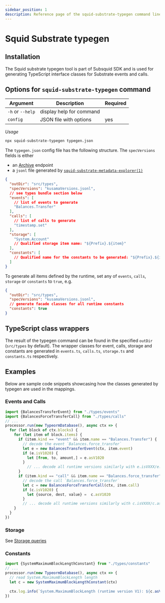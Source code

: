 ```yaml
---
sidebar_position: 1
description: Reference page of the squid-substrate-typegen command line tool
---
```


# Squid Substrate typegen

## Installation

The Squid substrate typegen tool is part of Subsquid SDK and is used for generating TypeScript interface classes for
Substrate events and calls.

## Options for `squid-substrate-typegen` command

| Argument         | Description              | Required |
| ---------------- | ------------------------ | -------- |
| `-h` or `--help` | display help for command |          |
| `config`         | JSON file with options   | yes      |

*Usage*

```bash
npx squid-substrate-typegen typegen.json
```

The `typegen.json` config file has the following structure.  The `specVersions` fields is either
 - an [Archive](/archives/) endpoint
 - a `jsonl` file generated by [`squid-substrate-metadata-explorer(1)`](https://github.com/subsquid/squid/tree/master/substrate-metadata-explorer)


```json
{
  "outDir": "src/types",
  "specVersions": "kusamaVersions.jsonl",
  // see types bundle section below
  "events": [
    // list of events to generate 
    "Balances.Transfer"
  ],
  "calls": [
    // list of calls to generate
    "timestamp.set"
  ],
  "storage": [
    "System.Account"
    // Qualified storage item name: "${Prefix}.${item}"
  ],
  "constants": [
    // Qualified name for the constants to be generated: "${Prefix}.${item}"
  ]
}
```

To generate all items defined by the runtime, set any of `events`, `calls`, `storage` or `constants` to `true`, e.g.

```json
{
  "outDir": "src/types",
  "specVersions": "kusamaVersions.jsonl",
  // generate facade classes for all runtime constants
  "constants": true
}
```



## TypeScript class wrappers

The result of the typegen command can be found in the specified `outDir` (`src/types` by default). The wrapper classes for event, calls, storage and constants are generated in `events.ts`, `calls.ts`, `storage.ts` and `constants.ts` respectively. 

## Examples

Below are sample code snippets showcasing how the classes generated by typegen are used in the mappings.

### Events and Calls

```typescript
import {BalancesTransferEvent} from "./types/events"
import {BalancesForceTransferCall} from "./types/calls"
// ...
processor.run(new TypeormDatabase(), async ctx => {
  for (let block of ctx.blocks) {
    for (let item of block.items) {
      if (item.kind == "event" && item.name == "Balances.Transfer") {
        // decode the event `Balances.force_transfer`
        let e = new BalancesTransferEvent(ctx, item.event)
        if (e.isV1020) {            
          let [from, to, amount,] = e.asV1020
        } 
          // ... decode all runtime versions similarly with e.isVXXX/e.asVXXX
      }
      if (item.kind == "call" && item.name == "Balances.force_transfer") {
        // decode the call `Balances.force_transfer`
        let c = new BalancesForceTransferCall(ctx, item.call) 
        if (c.isV1020) {
          let {source, dest, value} =  c.asV1020
        }
        // ... decode all runtime versions similarly with c.isVXXX/c.asVXXX
    }
  }
})
```

### Storage

See [Storage queries](/substrate-indexing/storage-state-calls)

### Constants

```typescript
import {SystemMaximumBlockLengthConstant} from "./types/constants"
// ...
processor.run(new TypeormDatabase(), async ctx => {
  // read System.MaximumBlockLength length
  let c = new SystemMaximumBlockLengthConstant(ctx)
  
  ctx.log.info(`System.MaximumBlockLength (runtime version V1): ${c.asV1()}`)
})
```

